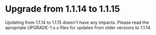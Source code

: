 # Upgrade from 1.1.14 to 1.1.15

Updating from 1.1.14 to 1.1.15 doesn't have any impacts. Please read the apropriate UPGRADE-1.x.x files for updates from older versions to 1.1.14.
